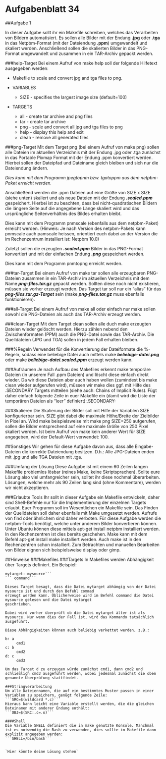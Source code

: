 # Aufgabenblatt 34

##Aufgabe 1

In dieser Aufgabe sollt ihr ein Makefile schreiben, welches das Verarbeiten von Bildern automatisiert.
Es sollen alle Bilder mit der Endung **.jpg** oder **.tga** in das Netpbm-Format (mit der Dateiendung **.ppm**) umgewandelt und
skaliert werden. 
Anschließend sollen die skalierten Bilder in das PNG-Format umgewandelt und zusammen in ein TAR-Archiv gepackt werden.

###help-Target
Bei einem Aufruf von make help soll der folgende Hilfetext ausgegeben werden:

+ Makefile to scale and convert jpg and tga files to png.

+ VARIABLES
	+ SIZE - specifies the largest image size (default=100)

+ TARGETS
	+ all	- create tar archive and png files
	+ tar	- create tar archive
	+ png	- scale and convert all jpg and tga files to png
	+ help	- display this help and exit
	+ clean	- remove all generated files

###png-Target
Mit dem Target png (bei einem Aufruf von make png) sollen alle Dateien im aktuellen Verzeichnis mit der Endung .jpg oder
.tga zunächst in das Portable Pixmap Format mit der Endung .ppm konvertiert werden. Hierbei sollen der Dateipfad und
Dateiname gleich bleiben und sich nur die Dateiendung ändern. 

*Dies kann mit dem Programm jpegtopnm bzw. tgatoppm aus dem netpbm-Paket erreicht werden.*

Anschließend werden die .ppm Dateien auf eine Größe von SIZE x SIZE (siehe unten) skaliert und als neue Dateien mit
der Endung ***.scaled.ppm*** gespeichert. Hierbei ist zu beachten, dass bei nicht-quadratischen Bildern die längere Seite auf
die angegebene Länge skaliert wird und das ursprüngliche Seitenverhältnis des Bildes erhalten bleibt.

Dies kann mit dem Programm pnmscale (ebenfalls aus dem netpbm-Paket) erreicht werden. (Hinweis: Je nach Version des
netpbm-Pakets kann pnmscale auch pamscale heissen, orientiert euch dabei an der Version die im Rechenzentrum
installiert ist: Netpbm 10.0)

Zuletzt sollen die erzeugten ***.scaled.ppm*** Bilder in das PNG-Format konvertiert und mit der einfachen Endung ***.png***
gespeichert werden.

Dies kann mit dem Programm pnmtopng erreicht werden.

###tar-Target
Bei einem Aufruf von make tar sollen alle erzeugbaren PNG-Dateien zusammen in ein TAR-Archiv im aktuellen Verzeichnis
mit dem Name ***png-files.tar.gz*** gepackt werden. Sollten diese noch nicht existieren, müssen sie vorher erzeugt
werden. Das Target tar soll nur ein “alias” für das ***png-files.tar.gz-Target*** sein (make ***png-files.tar.gz*** muss
ebenfalls funktionieren).

###all-Target
Bei einem Aufruf von make all oder einfach nur make sollen sowohl die PNG-Dateien als auch das TAR-Archiv erzeugt werden.

###clean-Target
Mit dem Target clean sollen alle duch make erzeugten Dateien wieder gelöscht werden. Hierzu zählen nebend den
Zwischenformaten (PPM) auch die PNG-Datei sowie das TAR-Archiv. Die Quelldateien (JPG und TGA) sollen in jedem Fall
erhalten bleiben.

###%Regeln
Verwendet für die Konvertierung der Dateiformate die %-Regeln, sodass eine beliebige Datei auch mittels make
***beliebige-datei.png*** oder make ***beliebige-datei.scaled.ppm*** erzeugt werden kann.

###Aufräumen
Je nach Aufbau des Makefiles erkennt make temporäre Dateien (in unserem Fall .ppm Dateien) und löscht diese einfach
direkt wieder.
Da wir diese Dateien aber auch haben wollen (zumindest bis make clean wieder aufgerufen wird), müssen wir make dies
ggf. mit Hilfe des .SECONDARY Targets mitteilen (siehe auch: Chains of Implicit Rules).
Fügt daher einfach folgende Zeile in euer Makefile ein (damit wird die Liste der temporären Dateien als “leer” definiert):.SECONDARY:

###Skalieren
Die Skalierung der Bilder soll mit Hilfe der Variablen SIZE konfigurierbar sein. SIZE gibt dabei die maximale Höhe/Breite der Zielbilder in Pixel an.
Wird make beispielsweise mit make png SIZE=250 aufgerufen, sollen die Bilder entsprechend auf eine maximale Größe
von 250 Pixel skaliert werden. Ist beim Aufruf von make kein anderer Wert für SIZE angegeben, wird der Default-Wert
verwendet: 100.

##Sonstiges
Wir gehen für diese Aufgabe davon aus, dass alle Eingabe-Dateien die korrekte Dateiendung besitzen.
D.h.: Alle JPG-Dateien enden mit .jpg und alle TGA Dateien mit .tga.

###Umfang der Lösung
Diese Aufgabe ist mit einem 60 Zeilen langen Makefile problemlos lösbar (reines Make, keine Skriptsprachen). Sollte eure Lösung also viel umfangreicher sein, solltet ihr diese nochmal überarbeiten. Lösungen, welche mehr als 90 Zeilen lang sind (ohne Kommentare), werden wir nicht akzeptieren.

###Erlaubte Tools
Ihr sollt in dieser Aufgabe ein Makefile entwickeln, daher sind Shell-Befehle nur für die Implementierung der einzelnen Targets erlaubt. Euer Programm soll im Wesentlichen ein Makefile sein. Das Finden der Quelldateien soll daher ebenfalls mit Make umgesetzt werden. Aufrufe von find oder ähnlichem sind daher verboten.
Für diese Aufgabe werden die netpbm-Tools benötigt, welche unter anderem Bilder konvertieren können.
Unter Ubuntu können diese mittels apt-get install netpbm installiert werden. In den Rechenzentren ist dies bereits geschehen.
Make kann mit dem Befehl apt-get install make installiert werden. Auch make ist in den Rechenzentren schon installiert.
Zum Betrachten und manuellen Bearbeiten von Bilder eignen sich beispielsweise display oder gimp.

##Hinweise
###Makefiles
###Targets
In Makefiles werden Abhängigkeit über Targets definiert.
Ein Beispiel:

```
mytarget: mysource```
```	command```

Dieses Target besagt, dass die Datei mytarget abhängig von der Datei mysource ist und durch den Befehl commad
erzeugt werden kann. Üblicherweise wird im Befehl command die Datei mysource gelesen und die Datei mytarget
geschrieben.

Dabei wird vorher überprüft ob die Datei mytarget älter ist als mysource. Nur wenn dies der Fall ist, wird das Kommando tatsächlich ausgeführt.

Diese Abhängigkeiten können auch beliebig verkettet werden, z.B.:

b: a
	 cmd1
c: b
	 cmd2
d: c
	 cmd3

Um das Target d zu erzeugen würde zunächst cmd1, dann cmd2 und schließlich cmd3 ausgeführt werden, wobei jedesmal zunächst die oben genannte Überprüfung stattfindet.

###Stringverarbeitung
Um alle Dateiennamen, die auf ein bestimmtes Muster passen in einer Variablen zu speichern, genügt folgende Zeile:
```SRC=$(wildcard *.c)```
Hieraus kann leicht eine Variable erstellt werden, die die gleichen Dateinamen mit anderer Endung enthält:
```OBJ=$(SRC:.c=.o)```

####Shell
Die Variable SHELL definiert die in make genutzte Konsole. Manchmal ist es notwendig die Bash zu verwenden, dies sollte im Makefile dann explizit angegeben werden:
```SHELL=/bin/bash```


`Hier könnte deine Lösung stehen`

